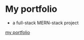 # My portfolio

- a full-stack MERN-stack project

[my portfolio](https://portfolio-psi-seven-56.vercel.app)